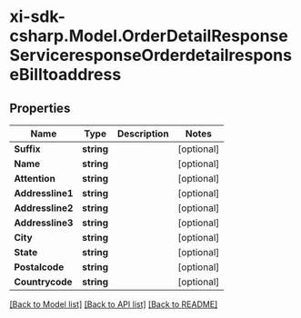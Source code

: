 # xi-sdk-csharp.Model.OrderDetailResponseServiceresponseOrderdetailresponseBilltoaddress

## Properties

Name | Type | Description | Notes
------------ | ------------- | ------------- | -------------
**Suffix** | **string** |  | [optional] 
**Name** | **string** |  | [optional] 
**Attention** | **string** |  | [optional] 
**Addressline1** | **string** |  | [optional] 
**Addressline2** | **string** |  | [optional] 
**Addressline3** | **string** |  | [optional] 
**City** | **string** |  | [optional] 
**State** | **string** |  | [optional] 
**Postalcode** | **string** |  | [optional] 
**Countrycode** | **string** |  | [optional] 

[[Back to Model list]](../README.md#documentation-for-models) [[Back to API list]](../README.md#documentation-for-api-endpoints) [[Back to README]](../README.md)

